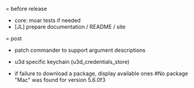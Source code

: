 = before release
* core: moar tests if needed
* [JL] prepare documentation / README / site

= post
* patch commander to support argument descriptions

* u3d specific keychain (u3d_credentials_store)

* if failure to download a package, display available ones
  #No package "Mac" was found for version 5.6.0f3
